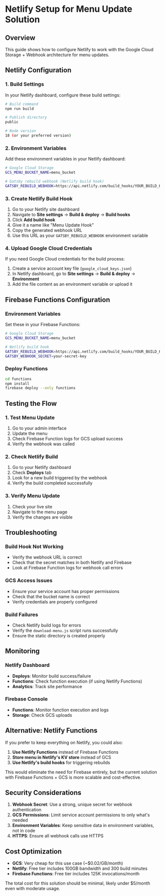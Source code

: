 # Netlify Setup for Menu Update Solution

## Overview

This guide shows how to configure Netlify to work with the Google Cloud Storage + Webhook architecture for menu updates.

## Netlify Configuration

### 1. Build Settings

In your Netlify dashboard, configure these build settings:

```bash
# Build command
npm run build

# Publish directory
public

# Node version
18 (or your preferred version)
```

### 2. Environment Variables

Add these environment variables in your Netlify dashboard:

```bash
# Google Cloud Storage
GCS_MENU_BUCKET_NAME=menu_bucket

# Gatsby rebuild webhook (Netlify build hook)
GATSBY_REBUILD_WEBHOOK=https://api.netlify.com/build_hooks/YOUR_BUILD_HOOK_ID
```

### 3. Create Netlify Build Hook

1. Go to your Netlify site dashboard
2. Navigate to **Site settings** → **Build & deploy** → **Build hooks**
3. Click **Add build hook**
4. Give it a name like "Menu Update Hook"
5. Copy the generated webhook URL
6. Use this URL as your `GATSBY_REBUILD_WEBHOOK` environment variable

### 4. Upload Google Cloud Credentials

If you need Google Cloud credentials for the build process:

1. Create a service account key file (`google_cloud_keys.json`)
2. In Netlify dashboard, go to **Site settings** → **Build & deploy** → **Environment**
3. Add the file content as an environment variable or upload it

## Firebase Functions Configuration

### Environment Variables

Set these in your Firebase Functions:

```bash
# Google Cloud Storage
GCS_MENU_BUCKET_NAME=menu_bucket

# Netlify build hook
GATSBY_REBUILD_WEBHOOK=https://api.netlify.com/build_hooks/YOUR_BUILD_HOOK_ID
GATSBY_WEBHOOK_SECRET=your-secret-key
```

### Deploy Functions

```bash
cd functions
npm install
firebase deploy --only functions
```

## Testing the Flow

### 1. Test Menu Update

1. Go to your admin interface
2. Update the menu
3. Check Firebase Function logs for GCS upload success
4. Verify the webhook was called

### 2. Check Netlify Build

1. Go to your Netlify dashboard
2. Check **Deploys** tab
3. Look for a new build triggered by the webhook
4. Verify the build completed successfully

### 3. Verify Menu Update

1. Check your live site
2. Navigate to the menu page
3. Verify the changes are visible

## Troubleshooting

### Build Hook Not Working

- Verify the webhook URL is correct
- Check that the secret matches in both Netlify and Firebase
- Look at Firebase Function logs for webhook call errors

### GCS Access Issues

- Ensure your service account has proper permissions
- Check that the bucket name is correct
- Verify credentials are properly configured

### Build Failures

- Check Netlify build logs for errors
- Verify the `download-menu.js` script runs successfully
- Ensure the static directory is created properly

## Monitoring

### Netlify Dashboard

- **Deploys**: Monitor build success/failure
- **Functions**: Check function execution (if using Netlify Functions)
- **Analytics**: Track site performance

### Firebase Console

- **Functions**: Monitor function execution and logs
- **Storage**: Check GCS uploads

## Alternative: Netlify Functions

If you prefer to keep everything on Netlify, you could also:

1. **Use Netlify Functions** instead of Firebase Functions
2. **Store menu in Netlify's KV store** instead of GCS
3. **Use Netlify's build hooks** for triggering rebuilds

This would eliminate the need for Firebase entirely, but the current solution with Firebase Functions + GCS is more scalable and cost-effective.

## Security Considerations

1. **Webhook Secret**: Use a strong, unique secret for webhook authentication
2. **GCS Permissions**: Limit service account permissions to only what's needed
3. **Environment Variables**: Keep sensitive data in environment variables, not in code
4. **HTTPS**: Ensure all webhook calls use HTTPS

## Cost Optimization

- **GCS**: Very cheap for this use case (~$0.02/GB/month)
- **Netlify**: Free tier includes 100GB bandwidth and 300 build minutes
- **Firebase Functions**: Free tier includes 125K invocations/month

The total cost for this solution should be minimal, likely under $5/month even with moderate usage.
